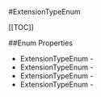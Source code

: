 #ExtensionTypeEnum

[[TOC]]

##Enum Properties 

* ExtensionTypeEnum - <remarks />
* ExtensionTypeEnum - <remarks />
* ExtensionTypeEnum - <remarks />
* ExtensionTypeEnum - <remarks />